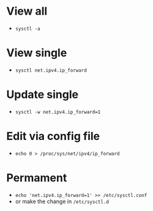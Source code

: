 # View all
- `sysctl -a`

# View single
- `sysctl net.ipv4.ip_forward`

# Update single
- `sysctl -w net.ipv4.ip_forward=1`

# Edit via config file
- `echo 0 > /proc/sys/net/ipv4/ip_forward`

# Permament
- `echo 'net.ipv4.ip_forward=1' >> /etc/sysctl.conf`
- or make the change in `/etc/sysctl.d`

